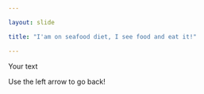 ```yaml
---

layout: slide

title: "I'am on seafood diet, I see food and eat it!"

---
```


Your text

Use the left arrow to go back!
